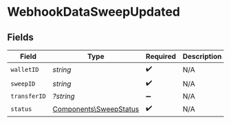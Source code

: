 # WebhookDataSweepUpdated


## Fields

| Field                                                            | Type                                                             | Required                                                         | Description                                                      |
| ---------------------------------------------------------------- | ---------------------------------------------------------------- | ---------------------------------------------------------------- | ---------------------------------------------------------------- |
| `walletID`                                                       | *string*                                                         | :heavy_check_mark:                                               | N/A                                                              |
| `sweepID`                                                        | *string*                                                         | :heavy_check_mark:                                               | N/A                                                              |
| `transferID`                                                     | *?string*                                                        | :heavy_minus_sign:                                               | N/A                                                              |
| `status`                                                         | [Components\SweepStatus](../../Models/Components/SweepStatus.md) | :heavy_check_mark:                                               | N/A                                                              |